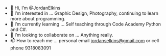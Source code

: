 - 👋 Hi, I’m @JordanElkins
- 👀 I’m interested in ... Graphic Design, Photography, continuing to learn more about programming.
- 🌱 I’m currently learning ... Self teaching through Code Academy Python and C#.
- 💞️ I’m looking to collaborate on ... Anything really. 
- 📫 How to reach me ... personal email jordanselkins@gmail.com or cell phone 9318083091

<!---
JordanElkins/JordanElkins is a ✨ special ✨ repository because its `README.md` (this file) appears on your GitHub profile.
You can click the Preview link to take a look at your changes.
--->
